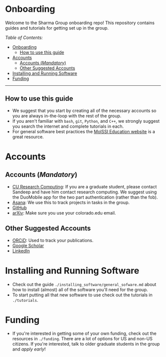 # Onboarding

Welcome to the Sharma Group onboarding repo! This repository contains guides and tutorials for getting set up in the group.

_Table of Contents:_
- [Onboarding](#onboarding)
  - [How to use this guide](#how-to-use-this-guide)
- [Accounts](#accounts)
  - [Accounts (*Mandatory*)](#accounts-mandatory)
  - [Other Suggested Accounts](#other-suggested-accounts)
- [Installing and Running Software](#installing-and-running-software)
- [Funding](#funding)

--- 

## How to use this guide
- We suggest that you start by creating all of the necessary accounts so you are always in-the-loop with the rest of the group.
- If you aren't familiar with `bash`, `git`, `Python`, and `C++`, we strongly suggest you search the internet and complete tutorials in each. 
- For general software best practices the [MolSSI Education website](http://education.molssi.org/resources.html) is a great resource.

# Accounts
## Accounts (*Mandatory*)
* [CU Research Computing](https://rc.colorado.edu/support/getting-started.html): If you are a graduate student, please contact Sandeep and have him contact research computing. We suggest using the DuoMobile app for the two part authentication (rather than the fob).
* [Asana](https://app.asana.com/): We use this to track projects in tasks in the group.
* [GitHub](https://github.com/)
* [arXiv](https://arxiv.org/): Make sure you use your colorado.edu email.

## Other Suggested Accounts
* [ORCiD](https://orcid.org/): Used to track your publications.
* [Google Scholar](https://scholar.google.com/)
* [LinkedIn](https://www.linkedin.com/feed/)

# Installing and Running Software
- Check out the guide `./installing_software/general_sofware.md` about how to install (almost) all of the software you'll need for the group.
- To start putting all that new software to use check out the tutorials in `./tutorials`.

# Funding
- If you're interested in getting some of your own funding, check out the resources in `./funding`. There are a lot of options for US and non-US citizens. If you're interested, talk to older graduate students in the group and _apply early_!